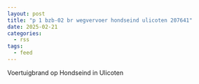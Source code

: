```yaml
---
layout: post
title: "p 1 bzb-02 br wegvervoer hondseind ulicoten 207641"
date: 2025-02-21
categories: 
  - rss
tags: 
  - feed
---
```


Voertuigbrand op Hondseind in Ulicoten
